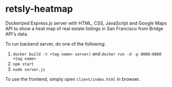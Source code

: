 # retsly-heatmap
Dockerized Express.js server with HTML, CSS, JavaScript and Google Maps API to show a heat map of real estate listings in San Francisco from Bridge API's data.

To run backend server, do one of the following:
1. `docker build -t <tag name> server/` and `docker run -d -p 8080:8080 <tag name>`
2. `npm start`
3. `node server.js`

To use the frontend, simply open `client/index.html` in browser.
